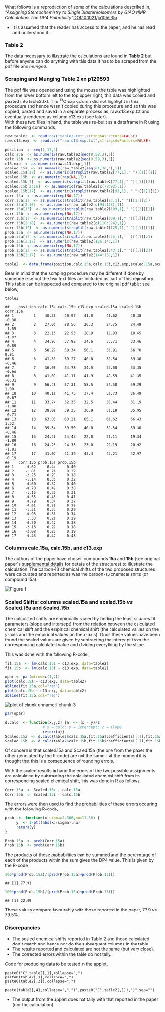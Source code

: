What follows is a reproduction of some of the calculations described in, _"Assigning Stereochemistry to Single Diastereoisomers by GIAO NMR Calculation: The DP4 Probability"_[DOI:10.1021/ja105035r](http://pubs.acs.org/doi/abs/10.1021/ja105035r).  
* It is assumed that the reader has access to the paper, and he has read and understood it.  

### Table 2

The data necessary to illustrate the calculations are found in **Table 2** but before anyone can do anything with this data it has to be scraped from the pdf file and _munged_.  

### Scraping and Munging Table 2 on p129593

The pdf file was opened and using the mouse the table was highlighted from the lower bottom left to the top upper right, this data was copied and pasted into table2.txt.  The <sup>13</sup>C exp column did not highlight in this procedure and hence wasn't copied during this procedure and so this was copied, pasted and saved in a separate process as, raw.c13.exp.txt and eventually rendered as column c13.exp (see later).  
With these two files in hand, the table was re-built as a dataframe in R using the following commands,  

```r
raw.table2  <- read.csv("table2.txt",stringsAsFactors=FALSE)
raw.c13.exp  <- read.csv("raw.c13.exp.txt",stringsAsFactors=FALSE)

position  <- seq(1,17,1)
calc.15a  <- as.numeric(raw.table2[seq(8,58,3),1])
calc.15b  <- as.numeric(raw.table2[seq(9,59,3),1])
c13.exp  <- as.numeric(raw.c13.exp[,1])
scaled.15a  <- as.numeric(raw.table2[seq(61,76,1),1])
scaled.15a[17]  <- as.numeric(strsplit(raw.table2[77,1]," ")[[1]][1])
scaled.15b  <- as.numeric(rep(NA,17))
scaled.15b[1]  <- as.numeric(strsplit(raw.table2[77,1]," ")[[1]][2])
scaled.15b[2:16]  <- as.numeric(raw.table2[c(78:92),1])
scaled.15b[17]  <- as.numeric(strsplit(raw.table2[93,1], " ")[[1]][1])
corr.15a  <- as.numeric(rep(NA,17))
corr.15a[1]  <- as.numeric(strsplit(raw.table2[93,1]," ")[[1]][2])
corr.15a[2:16]  <- as.numeric(raw.table2[c(94:108),1])
corr.15a[17]  <- as.numeric(strsplit(raw.table2[109,1]," ")[[1]][1])
corr.15b  <- as.numeric(rep(NA,17))
corr.15b[1]  <- as.numeric(strsplit(raw.table2[109,1]," ")[[1]][2])
corr.15b[2:16]  <- as.numeric(raw.table2[c(110:124),1])
corr.15b[17]  <- as.numeric(strsplit(raw.table2[125,1]," ")[[1]][1])
prob.15a  <- as.numeric(rep(NA,17))
prob.15a[1]  <- as.numeric(strsplit(raw.table2[125,1]," ")[[1]][2])
prob.15a[2:17]  <- as.numeric(raw.table2[126:141,1])
prob.15b  <- as.numeric(rep(NA,17))
prob.15b[1]  <- as.numeric(strsplit(raw.table2[143,1]," ")[[1]][2])
prob.15b[2:17]  <- as.numeric(raw.table2[144:159,1])

table2  <- data.frame(position,calc.15a,calc.15b,c13.exp,scaled.15a,scaled.15b,corr.15a,corr.15b,prob.15a,prob.15b)
```
Bear in mind that the scraping procedure may be different if done by someone else but the two text files are included as part of this repository.  
This table can be inspected and compared to the original pdf table: see below,

```r
table2
```

```
##    position calc.15a calc.15b c13.exp scaled.15a scaled.15b corr.15a
## 1         1    40.56    40.97    41.0      40.62      40.38    -0.38
## 2         2    27.05    28.56    26.3      24.75      24.49    -1.55
## 3         3    22.15    22.53    20.9      18.93      18.65    -1.97
## 4         4    34.93    37.92    34.6      33.71      33.46    -0.89
## 5         5    58.27    58.34    56.1      56.91      56.70     0.81
## 6         6    41.39    39.27    40.0      39.54      39.30    -0.46
## 7         7    36.06    34.78    34.5      33.60      33.35    -0.90
## 8         8    41.01    41.11    41.9      41.59      41.35    -0.31
## 9         9    56.48    57.31    58.5      59.50      59.29     1.00
## 10       10    40.18    41.75    37.4      36.73      36.49    -0.67
## 11       11    33.74    32.35    32.5      31.44      31.19    -1.06
## 12       12    39.09    39.35    36.9      36.19      35.95    -0.71
## 13       13    63.03    63.21    65.1      66.62      66.43     1.52
## 14       14    39.54    39.50    40.0      39.54      39.30    -0.46
## 15       15    24.46    24.43    22.0      20.11      19.84    -1.89
## 16       16    24.25    24.33    23.0      21.19      20.92    -1.81
## 17       17    41.07    41.39    43.4      43.21      42.97    -0.19
##    corr.15b prob.15a prob.15b
## 1     -0.62     0.44     0.40
## 2     -1.81     0.26     0.22
## 3     -2.25     0.21     0.18
## 4     -1.14     0.35     0.32
## 5      0.60     0.37     0.40
## 6     -0.70     0.42     0.38
## 7     -1.15     0.35     0.31
## 8     -0.55     0.45     0.41
## 9      0.79     0.34     0.37
## 10    -0.91     0.39     0.35
## 11    -1.31     0.33     0.29
## 12    -0.95     0.38     0.34
## 13     1.33     0.26     0.29
## 14    -0.70     0.42     0.38
## 15    -2.16     0.22     0.18
## 16    -2.08     0.22     0.19
## 17    -0.43     0.47     0.43
```

### Columns calc.15a, calc.15b, and c13.exp

The authors of the paper have chosen compounds **15a** and **15b** (see original paper's [supplemental details](http://pubs.acs.org/doi/suppl/10.1021/ja105035r/suppl_file/ja105035r_si_001.pdf) for details of the structures) to illustrate the calculation.  The carbon-13 chemical shifts of the two proposed structures were calculated and reported as was the carbon-13 chemical shifts (of compound 15a). 

![Figure 1](./fig1.png "Figure 1")   

### Scaled Shifts: columns scaled.15a and scaled.15b _vs_ Scaled.15a and Scaled.15b

The calculated shifts are empirically scaled by finding the least squares fit parameters (slope and intersept) from the relation between the calculated chemical shift and the empirical chemical shift (the calculated values on the _y_-axis and the empirical values on the _x_-axis).  Once these values have been found the scaled values are given by subtracting the intercept from the corresponding calculated value and dividing everything by the slope.  

This was done with the following R-code,


```r
fit.15a  <- lm(calc.15a ~ c13.exp, data=table2)
fit.15b  <- lm(calc.15b ~ c13.exp, data=table2)

opar <- par(mfrow=c(1,2))
plot(calc.15a ~ c13.exp, data=table2)
abline(fit.15a,col="red")
plot(calc.15b ~ c13.exp, data=table2)
abline(fit.15b,col="red")
```

![plot of chunk unnamed-chunk-3](figure/unnamed-chunk-3.png) 

```r
par(opar)

d.calc  <- function(x,y,z) {a  <- (x - y)/z
                 # x = calc; y = intercept; z = slope
                 return(a)}
Scaled.15a  <- d.calc(table2$calc.15a,fit.15a$coefficients[[1]],fit.15a$coefficients[[2]])
Scaled.15b  <- d.calc(table2$calc.15b,fit.15b$coefficients[[1]],fit.15b$coefficients[[2]])
```
Of concern is that scaled.15a and Scaled.15a (the one from the paper the other generated by the R-code) are not the same - at the moment it is thought that this is a consequence of rounding errors.  

With the scaled results in hand the errors of the two possible assignments are calculated by subtracting the calculated chemical shift from its corresponding scaled chemical shift, this was done in R as follows,


```r
Corr.15a  <- Scaled.15a - calc.15a
Corr.15b  <- Scaled.15b - calc.15b
```

The errors were then used to find the probabilities of these errors occuring with the following R-code,


```r
prob  <- function(x,sigma=2.306,nu=11.38) {
     y  <- 1-pt((abs(x)/sigma),nu)
     return(y)
}

Prob.15a  <- prob(Corr.15a)
Prob.15b  <- prob(Corr.15b)
```

The products of these probabilities can be summed and the percentage of each of the products within the sum gives the DP4 value.  This is given by the R-code,


```r
100*prod(Prob.15a)/(prod(Prob.15a)+prod(Prob.15b))
```

```
## [1] 77.91
```

```r
100*prod(Prob.15b)/(prod(Prob.15a)+prod(Prob.15b))
```

```
## [1] 22.09
```

These values compare favourably with those reported in the paper, 77.9 _vs_ 79.5%.  

### Discrepancies

* The scaled chemical shifts reported in Table 2 and those calculated don't match and hence nor do the subsequent columns in the table.
* The results reported and calculated are not the same (but very close).
* The corrected errors within the table do not tally.

Code for producing data to be tested in the [applet](http://www-jmg.ch.cam.ac.uk/tools/nmr/DP4/),

```{r}
paste0("C",table2[,1],collapse=",")
paste0(table2[,2],collapse=",")
paste0(table2[,3]),collapse=",")

paste(table2[,4],collapse=",","(",paste0("C",table2[,1]),")",sep="")
```

* The output from the applet does not tally with that reported in the paper (nor the calculation).
